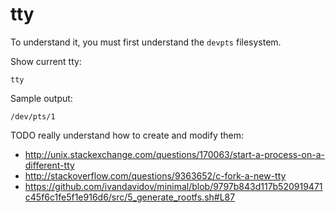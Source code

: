 # tty

To understand it, you must first understand the `devpts` filesystem.

Show current tty:

    tty

Sample output:

    /dev/pts/1

TODO really understand how to create and modify them:

- http://unix.stackexchange.com/questions/170063/start-a-process-on-a-different-tty
- http://stackoverflow.com/questions/9363652/c-fork-a-new-tty
- https://github.com/ivandavidov/minimal/blob/9797b843d117b520919471c45f6c1fe5f1e916d6/src/5_generate_rootfs.sh#L87
